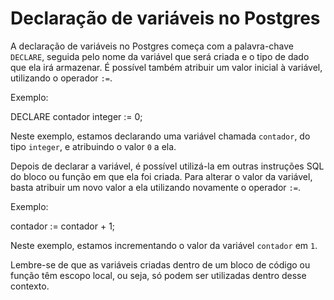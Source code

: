 # Declaração de variáveis no Postgres

A declaração de variáveis no Postgres começa com a palavra-chave `DECLARE`, seguida pelo nome da variável que será criada e o tipo de dado que ela irá armazenar. É possível também atribuir um valor inicial à variável, utilizando o operador `:=`.

Exemplo:

DECLARE contador integer := 0;


Neste exemplo, estamos declarando uma variável chamada `contador`, do tipo `integer`, e atribuindo o valor `0` a ela.

Depois de declarar a variável, é possível utilizá-la em outras instruções SQL do bloco ou função em que ela foi criada. Para alterar o valor da variável, basta atribuir um novo valor a ela utilizando novamente o operador `:=`.

Exemplo:

contador := contador + 1;


Neste exemplo, estamos incrementando o valor da variável `contador` em `1`.

Lembre-se de que as variáveis criadas dentro de um bloco de código ou função têm escopo local, ou seja, só podem ser utilizadas dentro desse contexto.

